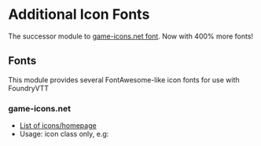 # Additional Icon Fonts

The successor module to [game-icons.net font](https://github.com/esheyw/game-icons-net-font). Now with 400% more fonts!

## Fonts

This module provides several FontAwesome-like icon fonts for use with FoundryVTT

### game-icons.net

- [List of icons/homepage](https://game-icons.net/)
- Usage: icon class only, e.g:
          <i class="ginf-abstract-001"></i>
